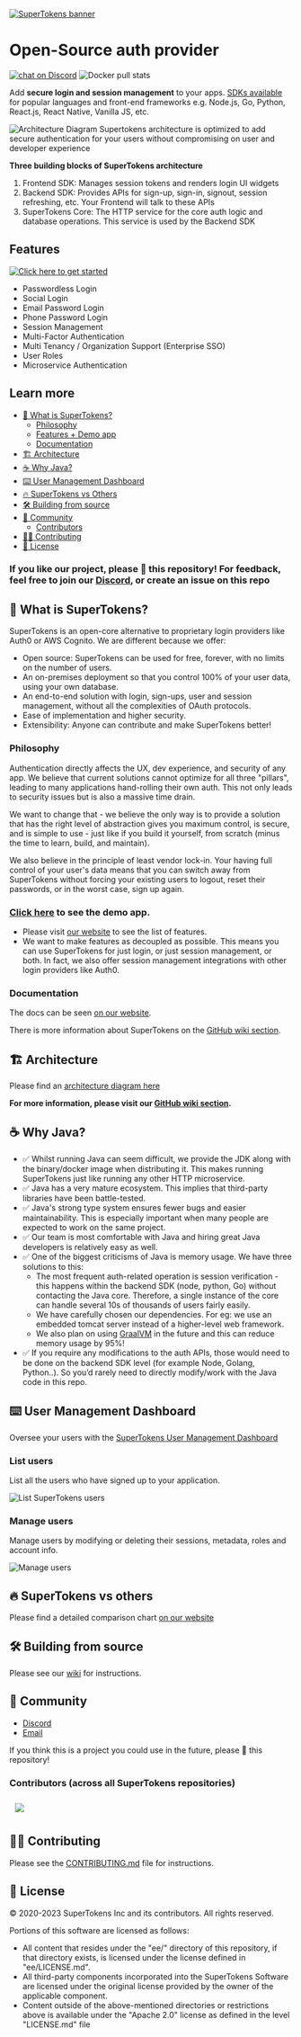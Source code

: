 [![SuperTokens banner](https://raw.githubusercontent.com/supertokens/supertokens-logo/master/images/Artboard%20%E2%80%93%2027%402x.png)](https://supertokens.com/)

# Open-Source auth provider

<a href="https://supertokens.io/discord">
<img src="https://img.shields.io/discord/603466164219281420.svg?logo=discord"
    alt="chat on Discord"></a>
<span><img src="https://img.shields.io/docker/pulls/supertokens/supertokens-postgresql.svg" alt="Docker pull stats"/></span>

Add **secure login and session management** to your apps. [SDKs available](https://supertokens.com/docs/community/sdks)
for popular languages and front-end frameworks e.g. Node.js, Go, Python, React.js, React Native, Vanilla JS, etc.

![Architecture Diagram](https://supertokens.com/img/architecture/self_hosted_generic.png)
Supertokens architecture is optimized to add secure authentication for your users without compromising on user and
developer experience

**Three building blocks of SuperTokens architecture**

1. Frontend SDK: Manages session tokens and renders login UI widgets
2. Backend SDK: Provides APIs for sign-up, sign-in, signout, session refreshing, etc. Your Frontend will talk to these
   APIs
3. SuperTokens Core: The HTTP service for the core auth logic and database operations. This service is used by the
   Backend SDK

## Features

[![Click here to get started](.github/click-here-to-get-started.png)](https://supertokens.com/docs/guides)

* Passwordless Login
* Social Login
* Email Password Login
* Phone Password Login
* Session Management
* Multi-Factor Authentication
* Multi Tenancy / Organization Support (Enterprise SSO)
* User Roles
* Microservice Authentication

## Learn more

- [🚀 What is SuperTokens?](https://github.com/supertokens/supertokens-core#-what-is-supertokens)
    - [Philosophy](https://github.com/supertokens/supertokens-core#philosophy)
    - [Features + Demo app](https://github.com/supertokens/supertokens-core#features---click-here-to-see-the-demo-app)
    - [Documentation](https://github.com/supertokens/supertokens-core#documentation)
- [🏗️ Architecture](https://github.com/supertokens/supertokens-core#%EF%B8%8F-architecture)
- [☕ Why Java?](https://github.com/supertokens/supertokens-core#-why-java)
- [⌨️ User Management Dashboard](https://github.com/supertokens/supertokens-core#-user-management-dashboard)
- [🔥 SuperTokens vs Others](https://github.com/supertokens/supertokens-core#-supertokens-vs-others)
- [🛠️ Building from source](https://github.com/supertokens/supertokens-core#%EF%B8%8F-building-from-source)
- [👥 Community](https://github.com/supertokens/supertokens-core#-community)
    - [Contributors](https://github.com/supertokens/supertokens-core#contributors-across-all-supertokens-repositories)
- [👩‍💻 Contributing](https://github.com/supertokens/supertokens-core#-contributing)
- [📝 License](https://github.com/supertokens/supertokens-core#-license)

### If you like our project, please :star2: this repository! For feedback, feel free to join our [Discord](https://supertokens.io/discord), or create an issue on this repo

## 🚀 What is SuperTokens?

SuperTokens is an open-core alternative to proprietary login providers like Auth0 or AWS Cognito. We are
different because we offer:

- Open source: SuperTokens can be used for free, forever, with no limits on the number of users.
- An on-premises deployment so that you control 100% of your user data, using your own database.
- An end-to-end solution with login, sign-ups, user and session management, without all the complexities of OAuth
  protocols.
- Ease of implementation and higher security.
- Extensibility: Anyone can contribute and make SuperTokens better!

### Philosophy

Authentication directly affects the UX, dev experience, and security of any app. We believe that
current solutions cannot optimize for all three "pillars", leading to many
applications hand-rolling their own auth. This not only leads to security issues but is also a massive
time drain.

We want to change that - we believe the only way is to provide a solution that has the right level of
abstraction gives you maximum control, is secure, and is simple to use - just like if you build it yourself,
from scratch (minus the time to learn, build, and maintain).

We also believe in the principle of least vendor lock-in. Your having full control of your user's data means that you
can switch away from SuperTokens without forcing your existing users to logout, reset their passwords, or in the worst
case, sign up again.

### [Click here](https://thirdpartyemailpassword.demo.supertokens.com/) to see the demo app.

- Please visit [our website](https://supertokens.io/pricing) to see the list of features.
- We want to make features as decoupled as possible. This means you can use SuperTokens for just login, or just session
  management, or both. In fact, we also offer session management integrations with other login providers like Auth0.

### Documentation

The docs can be seen [on our website](https://supertokens.io/docs/community/introduction).

There is more information about SuperTokens on
the [GitHub wiki section](https://github.com/supertokens/supertokens-core/wiki).

## 🏗️ Architecture

Please find an [architecture diagram here](https://supertokens.io/docs/community/architecture)

**For more information, please visit
our [GitHub wiki section](https://github.com/supertokens/supertokens-core/wiki/SuperTokens-Architecture).**

## ☕ Why Java?

- ✅ Whilst running Java can seem difficult, we provide the JDK along with the binary/docker image when distributing it.
  This makes running SuperTokens just like running any other HTTP microservice.
- ✅ Java has a very mature ecosystem. This implies that third-party libraries have been battle-tested.
- ✅ Java's strong type system ensures fewer bugs and easier maintainability. This is especially important when many
  people are expected to work on the same project.
- ✅ Our team is most comfortable with Java and hiring great Java developers is relatively easy as well.
- ✅ One of the biggest criticisms of Java is memory usage. We have three solutions to this:
    - The most frequent auth-related operation is session verification - this happens within the backend SDK (node,
      python, Go) without contacting the Java core. Therefore, a single instance of the core can handle several 10s of
      thousands of users fairly easily.
    - We have carefully chosen our dependencies. For eg: we use an embedded tomcat server instead of a higher-level web
      framework.
    - We also plan on using [GraalVM](https://www.graalvm.org/) in the future and this can reduce memory usage by 95%!
- ✅ If you require any modifications to the auth APIs, those would need to be done on the backend SDK level (for example
  Node, Golang, Python..). So you’d rarely need to directly modify/work with the Java code in this repo.

## ⌨️ User Management Dashboard

Oversee your users with the [SuperTokens User Management Dashboard](https://supertokens.com/docs/userdashboard/about)

### List users

List all the users who have signed up to your application.

![List SuperTokens users](.github/list-user.png)

### Manage users

Manage users by modifying or deleting their sessions, metadata, roles and account info.

![Manage users](.github/user-info.png)

## 🔥 SuperTokens vs others

Please find a detailed comparison chart [on our website](https://supertokens.io/pricing#comparison-chart)

## 🛠️ Building from source

Please see our [wiki](https://github.com/supertokens/supertokens-core/wiki/Building-from-source) for instructions.

## 👥 Community

- [Discord](https://supertokens.io/discord)
- [Email](mailto:team@supertokens.io)

If you think this is a project you could use in the future, please :star2: this repository!

### Contributors (across all SuperTokens repositories)

<a href="https://github.com/supertokens/supertokens-core/graphs/contributors">
  <img src="https://contrib.rocks/image?repo=supertokens/supertokens-core&columns=9&anon=1" style="padding:10px" />
</a>

## 👩‍💻 Contributing

Please see the [CONTRIBUTING.md](https://github.com/supertokens/supertokens-core/blob/master/CONTRIBUTING.md) file for
instructions.

## 📝 License

&copy; 2020-2023 SuperTokens Inc and its contributors. All rights reserved.

Portions of this software are licensed as follows:

* All content that resides under the "ee/" directory of this repository, if that directory exists, is licensed under the
  license defined in "ee/LICENSE.md".
* All third-party components incorporated into the SuperTokens Software are licensed under the original license provided
  by the owner of the applicable component.
* Content outside of the above-mentioned directories or restrictions above is available under the "Apache 2.0"
  license as defined in the level "LICENSE.md" file
